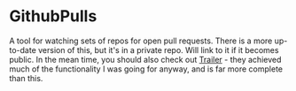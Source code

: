 GithubPulls
===========
A tool for watching sets of repos for open pull requests. There is a more up-to-date version of this, but it's in a private repo. Will link to it if it becomes public. In the mean time, you should also check out [Trailer](https://github.com/HouseTrip/trailer) - they achieved much of the functionality I was going for anyway, and is far more complete than this.
